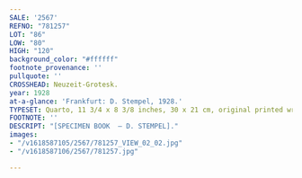 ```yaml
---
SALE: '2567'
REFNO: "781257"
LOT: "86"
LOW: "80"
HIGH: "120"
background_color: "#ffffff"
footnote_provenance: ''
pullquote: ''
CROSSHEAD: Neuzeit-Grotesk.
year: 1928
at-a-glance: 'Frankfurt: D. Stempel, 1928.'
TYPESET: Quarto, 11 3/4 x 8 3/8 inches, 30 x 21 cm, original printed wrappers.
FOOTNOTE: ''
DESCRIPT: "[SPECIMEN BOOK  — D. STEMPEL]."
images:
- "/v1618587105/2567/781257_VIEW_02_02.jpg"
- "/v1618587106/2567/781257.jpg"

---
```

